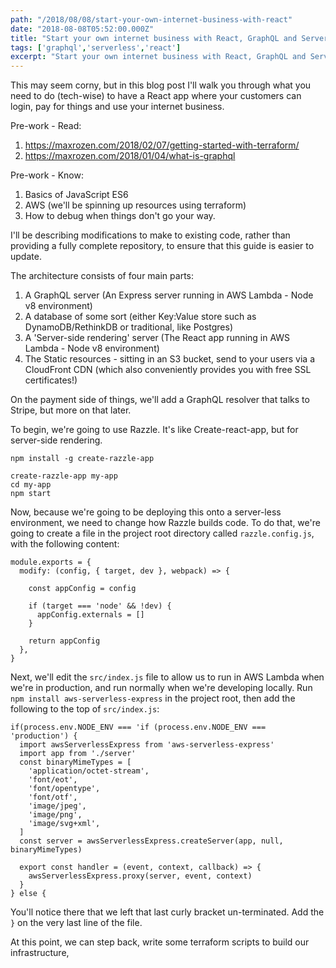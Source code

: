 ```yaml
---
path: "/2018/08/08/start-your-own-internet-business-with-react"
date: "2018-08-08T05:52:00.000Z"
title: "Start your own internet business with React, GraphQL and Serverless architecture"
tags: ['graphql','serverless','react']
excerpt: "Start your own internet business with React, GraphQL and Serverless architecture"
---
```


This may seem corny, but in this blog post I'll walk you through what you need to do (tech-wise) to have a React app where your customers can login, pay for things and use your internet business.

Pre-work - Read:

1.  https://maxrozen.com/2018/02/07/getting-started-with-terraform/
1.  https://maxrozen.com/2018/01/04/what-is-graphql

Pre-work - Know:

1.  Basics of JavaScript ES6
1.  AWS (we'll be spinning up resources using terraform)
1.  How to debug when things don't go your way.

I'll be describing modifications to make to existing code, rather than providing a fully complete repository, to ensure that this guide is easier to update.

The architecture consists of four main parts:

1.  A GraphQL server (An Express server running in AWS Lambda - Node v8 environment)
1.  A database of some sort (either Key:Value store such as DynamoDB/RethinkDB or traditional, like Postgres)
1.  A 'Server-side rendering' server (The React app running in AWS Lambda - Node v8 environment)
1.  The Static resources - sitting in an S3 bucket, send to your users via a CloudFront CDN (which also conveniently provides you with free SSL certificates!)

On the payment side of things, we'll add a GraphQL resolver that talks to Stripe, but more on that later.

To begin, we're going to use Razzle. It's like Create-react-app, but for server-side rendering.

```
npm install -g create-razzle-app

create-razzle-app my-app
cd my-app
npm start
```

Now, because we're going to be deploying this onto a server-less environment, we need to change how Razzle builds code. To do that, we're going to create a file in the project root directory called `razzle.config.js`, with the following content:

```
module.exports = {
  modify: (config, { target, dev }, webpack) => {

    const appConfig = config

    if (target === 'node' && !dev) {
      appConfig.externals = []
    }

    return appConfig
  },
}
```

Next, we'll edit the `src/index.js` file to allow us to run in AWS Lambda when we're in production, and run normally when we're developing locally.
Run `npm install aws-serverless-express` in the project root, then add the following to the top of `src/index.js`:

```
if(process.env.NODE_ENV === 'if (process.env.NODE_ENV === 'production') {
  import awsServerlessExpress from 'aws-serverless-express'
  import app from './server'
  const binaryMimeTypes = [
    'application/octet-stream',
    'font/eot',
    'font/opentype',
    'font/otf',
    'image/jpeg',
    'image/png',
    'image/svg+xml',
  ]
  const server = awsServerlessExpress.createServer(app, null, binaryMimeTypes)

  export const handler = (event, context, callback) => {
    awsServerlessExpress.proxy(server, event, context)
  }
} else {
```

You'll notice there that we left that last curly bracket un-terminated. Add the `}` on the very last line of the file.

At this point, we can step back, write some terraform scripts to build our infrastructure,
